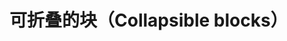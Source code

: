 # 可折叠的块（Collapsible blocks）



<!-- https://www.jetbrains.com/help/writerside/collapsible-blocks.html -->